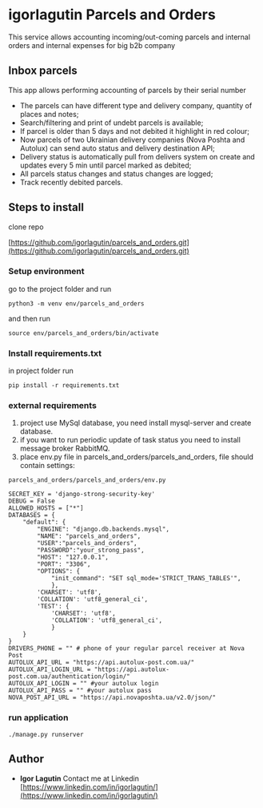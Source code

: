 # igorlagutin Parcels and Orders
This service allows accounting incoming/out-coming parcels and internal orders and internal expenses for big b2b company

## Inbox parcels
This app allows performing accounting of parcels by their serial number

- The parcels can have different type and delivery company, quantity of places and notes;
- Search/filtering and print of undebt parcels is available;
- If parcel is older than 5 days and not debited it highlight in red colour;
- Now parcels of two Ukrainian delivery companies (Nova Poshta and Autolux) can send auto status and delivery destination API;
- Delivery status is automatically pull from delivers system on create and updates every 5 min until parcel marked as debited;
- All parcels status changes and status changes are logged;
- Track recently debited parcels.

## Steps to install

clone repo

[https://github.com/igorlagutin/parcels_and_orders.git](https://github.com/igorlagutin/parcels_and_orders.git)



### Setup environment

go to the project folder and run 
```
python3 -m venv env/parcels_and_orders
```
and then run

```
source env/parcels_and_orders/bin/activate
```

### Install requirements.txt
in project folder run
```
pip install -r requirements.txt
```

### external requirements
1) project use MySql database, you need install mysql-server and create database.
2) if you want to run periodic update of task status you need to install message broker RabbitMQ.
3) place env.py file in parcels_and_orders/parcels_and_orders, file should contain settings:

```
parcels_and_orders/parcels_and_orders/env.py

SECRET_KEY = 'django-strong-security-key'
DEBUG = False
ALLOWED_HOSTS = ["*"]
DATABASES = {
    "default": {
        "ENGINE": "django.db.backends.mysql",
        "NAME": "parcels_and_orders",
        "USER":"parcels_and_orders",
        "PASSWORD":"your_strong_pass",
        "HOST": "127.0.0.1",
        "PORT": "3306",
        "OPTIONS": {
            "init_command": "SET sql_mode='STRICT_TRANS_TABLES'",
            },
        'CHARSET': 'utf8',
        'COLLATION': 'utf8_general_ci',
        'TEST': {
            'CHARSET': 'utf8',
            'COLLATION': 'utf8_general_ci',
            }
    }
}
DRIVERS_PHONE = "" # phone of your regular parcel receiver at Nova Post
AUTOLUX_API_URL = "https://api.autolux-post.com.ua/"
AUTOLUX_API_LOGIN_URL = "https://api.autolux-post.com.ua/authentication/login/"
AUTOLUX_API_LOGIN = "" #your autolux login
AUTOLUX_API_PASS = "" #your autolux pass
NOVA_POST_API_URL = "https://api.novaposhta.ua/v2.0/json/"
```


### run application
```
./manage.py runserver
```

## Author
* **Igor Lagutin** 
Contact me at Linkedin  [https://www.linkedin.com/in/igorlagutin/](https://www.linkedin.com/in/igorlagutin/)
